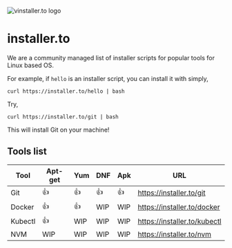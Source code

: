 
![vinstaller.to logo](https://raw.githubusercontent.com/leopardslab/installer.to/master/public/branding/assets/png/primary%20logo%20-%20colored.png)

# installer.to

We are a community managed list of installer scripts for popular tools for Linux based OS.

For example, if `hello` is an installer script, you can install it with simply,

```
curl https://installer.to/hello | bash
```

Try, 
```
curl https://installer.to/git | bash
```

This will install Git on your machine!

## Tools list

| Tool    	| Apt-get 	| Yum 	| DNF 	| Apk   | URL |
|---------	|---------	|-----	|-----	|-----	| --------|
| Git     	| 👍  	    | 👍  	| 👍	  | 👍	  |  https://installer.to/git  |
| Docker  	| 👍      	| 👍 	| WIP 	| WIP 	| https://installer.to/docker  |
| Kubectl 	| 👍       	| WIP 	| WIP 	| WIP  	| https://installer.to/kubectl |
| NVM     	| WIP       | WIP 	| WIP 	| WIP  	| https://installer.to/nvm |

